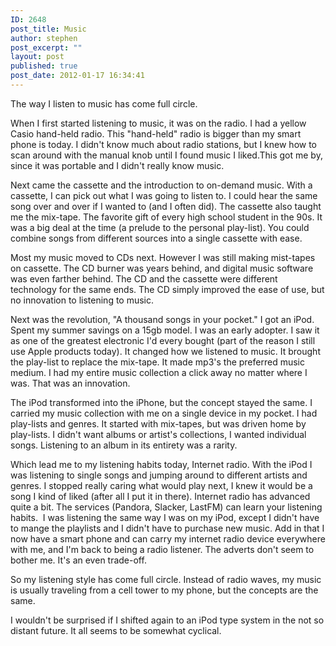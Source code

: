 ```yaml
---
ID: 2648
post_title: Music
author: stephen
post_excerpt: ""
layout: post
published: true
post_date: 2012-01-17 16:34:41
---
```

The way I listen to music has come full circle.

When I first started listening to music, it was on the radio. I had a yellow Casio hand-held radio. This "hand-held" radio is bigger than my smart phone is today. I didn't know much about radio stations, but I knew how to scan around with the manual knob until I found music I liked.This got me by, since it was portable and I didn't really know music.

<!--more-->Next came the cassette and the introduction to on-demand music. With a cassette, I can pick out what I was going to listen to. I could hear the same song over and over if I wanted to (and I often did). The cassette also taught me the mix-tape. The favorite gift of every high school student in the 90s. It was a big deal at the time (a prelude to the personal play-list). You could combine songs from different sources into a single cassette with ease.

Most my music moved to CDs next. However I was still making mist-tapes on cassette. The CD burner was years behind, and digital music software was even farther behind. The CD and the cassette were different technology for the same ends. The CD simply improved the ease of use, but no innovation to listening to music.

Next was the revolution, "A thousand songs in your pocket." I got an iPod. Spent my summer savings on a 15gb model. I was an early adopter. I saw it as one of the greatest electronic I'd every bought (part of the reason I still use Apple products today). It changed how we listened to music. It brought the play-list to replace the mix-tape. It made mp3's the preferred music medium. I had my entire music collection a click away no matter where I was. That was an innovation.

The iPod transformed into the iPhone, but the concept stayed the same. I carried my music collection with me on a single device in my pocket. I had play-lists and genres. It started with mix-tapes, but was driven home by play-lists. I didn't want albums or artist's collections, I wanted individual songs. Listening to an album in its entirety was a rarity.

Which lead me to my listening habits today, Internet radio. With the iPod I was listening to single songs and jumping around to different artists and genres. I stopped really caring what would play next, I knew it would be a song I kind of liked (after all I put it in there). Internet radio has advanced quite a bit. The services (Pandora, Slacker, LastFM) can learn your listening habits.  I was listening the same way I was on my iPod, except I didn't have to mange the playlists and I didn't have to purchase new music. Add in that I now have a smart phone and can carry my internet radio device everywhere with me, and I'm back to being a radio listener. The adverts don't seem to bother me. It's an even trade-off.

So my listening style has come full circle. Instead of radio waves, my music is usually traveling from a cell tower to my phone, but the concepts are the same.

I wouldn't be surprised if I shifted again to an iPod type system in the not so distant future. It all seems to be somewhat cyclical.